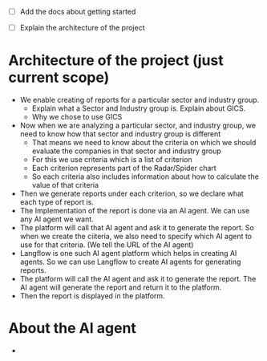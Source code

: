 
- [ ] Add the docs about getting started


- [ ] Explain the architecture of the project
  




# Architecture of the project (just current scope)
- We enable creating of reports for a particular sector and industry group. 
  - Explain what a Sector and Industry group is. Explain about GICS.
  - Why we chose to use GICS
- Now when we are analyzing a particular sector, and industry group, we need to know how that sector and industry group is different
  - That means we need to know about the criteria on which we should evaluate the companies in that sector and industry group
  - For this we use criteria which is a list of criterion
  - Each criterion represents part of the Radar/Spider chart
  - So each criteria also includes information about how to calculate the value of that criteria
- Then we generate reports under each criterion, so we declare what each type of report is.
- The Implementation of the report is done via an AI agent. We can use any AI agent we want. 
- The platform will call that AI agent and ask it to generate the report. So when we create the ciiteria, we also need to specify which AI agent to use for that criteria. (We tell the URL of the AI agent)
- Langflow is one such AI agent platform which helps in creating AI agents. So we can use Langflow to create AI agents for generating reports.
- The platform will call the AI agent and ask it to generate the report. The AI agent will generate the report and return it to the platform.
- Then the report is displayed in the platform.

# About the AI agent
- 
